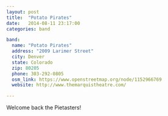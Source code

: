 ```yaml
---
layout: post
title:  "Potato Pirates"
date:   2014-08-11 23:17:00
categories: band

band:
  name: "Potato Pirates"
  address: "2009 Larimer Street"
  city: Denver
  state: Colorado
  zip: 80205
  phone: 303-292-0805
  osm_link: https://www.openstreetmap.org/node/1152966769
  website: http://www.themarquistheatre.com/

---
```


Welcome back the Pietasters!
